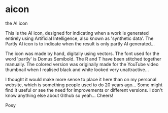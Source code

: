 # aicon
the AI icon

This is the AI icon, designed for indicating when a work is generated entirely using Artificial Intelligence, also known as 'synthetic data'. 
The Partly AI icon is to indicate when the result is only partly AI generated...

The icon was made by hand, digitally using vectors. 
The font used for the word 'partly' is Domus Semibold. The R and T have been stitched together manually. 
The colored version was originally made for the YouTube video thumbnail when I realised black and white looked very unattractive...

I thought it would make more sense to place it here than on my personal website, which is something people used to do 20 years ago... Some might find it useful or see the need for improvements or different versions. I don't know anything else about Github so yeah... Cheers!

Posy
